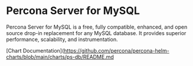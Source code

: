 # Percona Server for MySQL

Percona Server for MySQL is a free, fully compatible, enhanced, and open source drop-in replacement for any MySQL database. It provides superior performance, scalability, and instrumentation.

[Chart Documentation](https://github.com/percona/percona-helm-charts/blob/main/charts/ps-db/README.md
